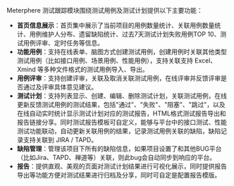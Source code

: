 Meterphere 测试跟踪模块围绕测试用例及测试计划提供以下主要功能：

- **首页信息展示**：首页集中展示了当前项目的用例数量统计、关联用例数量统计、用例维护人分布、遗留缺陷统计、过去7天测试计划失败用例TOP 10、测试用例评审、定时任务等信息。
- **功能用例**：支持在线表单、脑图方式创建测试用例，创建用例时关联其他类型测试用例（比如接口用例、场景用例、性能用例），支持关联支持 Excel、Xmind 等多种文件格式的测试用例导入、导出。
- **用例评审**：支持创建评审，关联及取消关联测试用例，在线评审并反馈评审是否通过及评审具体意见建议。
- **测试计划**：支持列表显示、创建、编辑、删除测试计划，关联测试用例，在线更新反馈测试用例的测试结果，包括"通过"、"失败"、"阻塞"、"跳过"，以及在线自动实时统计显示测试计划对应的测试报告，HTML格式测试报告导出和报告链接分享。同时测试报告模板可自定义，能够与平台中的接口测试、性能测试功能联动，自动更新关联用例的结果，记录测试用例关联的缺陷，缺陷记录支持关联到 JIRA / TAPD。
- **缺陷管理**：管理该项目下所有的缺陷信息，如果项目设置了和其他BUG平台（比如Jira、TAPD、禅道等）关联，则此bug会自动同步到响应的平台。
- **报告**：提供直观、美观的页面对测试计划结果进行可视化展示，同时提供报告导出等功能方便对测试结果进行归档及分享，同时可自定是配置报告模版。

